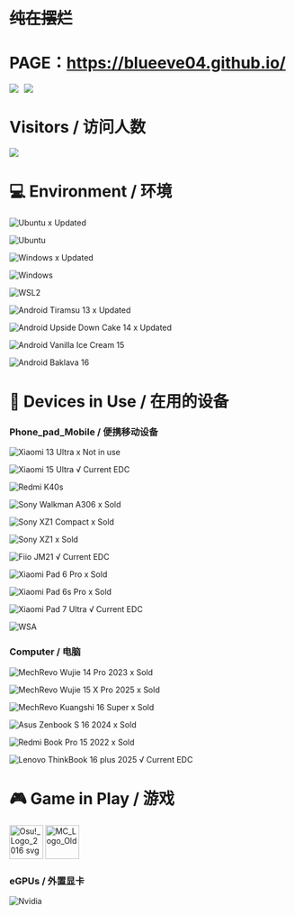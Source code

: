 # ~~**纯在摆烂**~~
# PAGE：https://blueeve04.github.io/



<div style="display: flex; align-items: center;">
  <a href="https://github.com/BlueEve04" style="margin-right: 10px;">
    <img align="center" src="https://github-readme-stats.vercel.app/api?username=BlueEve04&show_icons=true&theme=dracula&hide_border=true"/>
  </a>
  <a href="https://github.com/BlueEve04" style="margin-right: 10px;">
    <img align="center" src="https://github-readme-stats.vercel.app/api/top-langs/?username=BlueEve04&layout=compact&hide_border=true&langs_count=15&theme=dracula"/>
  </a>
</div>



# Visitors / 访问人数

![](https://count.getloli.com/@BlueEve04?name=BlueEve04&theme=original-new&padding=6&offset=0&align=top&scale=1.5&pixelated=1&darkmode=auto)

# 💻 Environment / 环境

![Ubuntu](https://img.shields.io/badge/Ubuntu%2022%2e04%20LTS-DD4814?style=flat-square&logo=ubuntu&logoColor=ffffff) x Updated

![Ubuntu](https://img.shields.io/badge/Ubuntu%2025-DD4814?style=flat-square&logo=ubuntu&logoColor=ffffff)

![Windows](https://img.shields.io/badge/Windows%2011%20Pro%2024H2-00BBFF?style=flat-square&logo=Windows&logoColor=ffffff) x Updated

![Windows](https://img.shields.io/badge/Windows%2011%20Pro%2024H4-00BBFF?style=flat-square&logo=Windows&logoColor=ffffff)

![WSL2](https://img.shields.io/badge/WSL2%20Ubuntu%2024%2e04%20LTS-DD4814?style=flat-square&logo=ubuntu&logoColor=ffffff)

![Android Tiramsu 13](https://img.shields.io/badge/Android%20Tiramsu%2013-3DDC84?style=flat-square&logo=android&logoColor=ffffff) x Updated

![Android Upside Down Cake 14](https://img.shields.io/badge/Android%20Upside%20Down%20Cake%2015-3DDC84?style=flat-square&logo=android&logoColor=ffffff) x Updated

![Android Vanilla Ice Cream 15](https://img.shields.io/badge/Android%20Vanilla%20Ice%20Cream%2015-3DDC84?style=flat-square&logo=android&logoColor=ffffff)

![Android Baklava 16](https://img.shields.io/badge/Android%20Baklava%2016-3DDC84?style=flat-square&logo=android&logoColor=ffffff)


# 📱 Devices in Use / 在用的设备

### Phone_pad_Mobile / 便携移动设备
![Xiaomi 13 Ultra](https://img.shields.io/badge/Xiaomi%2013%20Ultra-FD4900?style=flat-square&logo=xiaomi&logoColor=ffffff) x Not in use

![Xiaomi 15 Ultra](https://img.shields.io/badge/Xiaomi%2015%20Ultra-FD4900?style=flat-square&logo=xiaomi&logoColor=ffffff) √ Current EDC

![Redmi K40s](https://img.shields.io/badge/Redmi%20K40s-FD4900?style=flat-square&logo=redmi&logoColor=ffffff)

![Sony Walkman A306](https://img.shields.io/badge/Sony%20Walkman%20A306-FD4900?style=flat-square&logo=sony&logoColor=ffffff) x Sold

![Sony XZ1 Compact](https://img.shields.io/badge/Sony%20XZ1%20ACompact-2E2E2E?style=flat-square&logo=sony&logoColor=ffffff) x Sold

![Sony XZ1](https://img.shields.io/badge/Sony%20XZ1-2E2E2E?style=flat-square&logo=sony&logoColor=ffffff) x Sold

![Fiio JM21](https://img.shields.io/badge/Fiio%20JM21-F149E0?style=flat-square&logo=fiio&logoColor=ffffff) √ Current EDC

![Xiaomi Pad 6 Pro](https://img.shields.io/badge/Xiaomi%20Pad%206%20Pro-FD4900?style=flat-square&logo=xiaomi&logoColor=ffffff) x Sold

![Xiaomi Pad 6s Pro](https://img.shields.io/badge/Xiaomi%20Pad%206S%20Pro-FD4900?style=flat-square&logo=xiaomi&logoColor=ffffff) x Sold

![Xiaomi Pad 7 Ultra](https://img.shields.io/badge/Xiaomi%20Pad%207%20Ultra-FD4900?style=flat-square&logo=xiaomi&logoColor=ffffff) √ Current EDC

![WSA](https://img.shields.io/badge/Windows%20Subsystem%20For%20Android%2013-3DDC84?style=flat-square&logo=Android&logoColor=ffffff)




### Computer / 电脑

![MechRevo Wujie 14 Pro 2023](https://img.shields.io/badge/MechRevo%20Wujie%2014%20Pro-2E2E2E?style=flat-square&logo=redmi&logoColor=ffffff)  x Sold

![MechRevo Wujie 15 X Pro 2025](https://img.shields.io/badge/MechRevo%20Wujie%2015%20X%20Pro-2E2E2E?style=flat-square&logo=redmi&logoColor=ffffff)  x Sold

![MechRevo Kuangshi 16 Super](https://img.shields.io/badge/MechRevo%20Kuangshi%2016%20Super-2E2E2E?style=flat-square&logo=redmi&logoColor=ffffff) x Sold

![Asus Zenbook S 16 2024](https://img.shields.io/badge/Asus%20ZenBook%2016%202024-2E2E2E?style=flat-square&logo=asus&logoColor=f0f0f0) x Sold

![Redmi Book Pro 15 2022](https://img.shields.io/badge/RedmiBook%2015%20Pro%2015%202022-FD4900?style=flat-square&logo=xiaomi&logoColor=ffffff) x Sold

![Lenovo ThinkBook 16 plus 2025](https://img.shields.io/badge/Lenovo%20ThinkBook%2016+%202025-2E2E2E?style=flat-square&logo=lenovo&logoColor=ffffff)  √ Current EDC


# 🎮 Game in Play / 游戏
<img width="60" height="60" alt="Osu!_Logo_2016 svg" src="https://github.com/user-attachments/assets/5ff2ddd5-58e4-4170-98b6-abdea3ce2fbd" />
<img width="60" height="60" alt="MC_Logo_Old" src="https://github.com/user-attachments/assets/ef8c71c4-1b03-40d9-a846-e1c50cec4f47" />


### eGPUs / 外置显卡

![Nvidia](https://img.shields.io/badge/Nvidia%20RTX%205070%20Ti-76B900?style=flat-square&logo=nvidia&logoColor=white)



